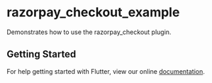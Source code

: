 # razorpay_checkout_example

Demonstrates how to use the razorpay_checkout plugin.

## Getting Started

For help getting started with Flutter, view our online
[documentation](https://flutter.io/).
